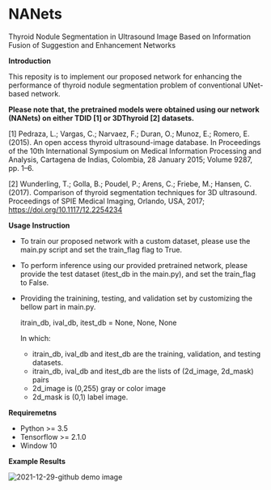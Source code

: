 # NANets
Thyroid Nodule Segmentation in Ultrasound Image Based on Information Fusion of Suggestion and Enhancement Networks

**Introduction**

This reposity is to implement our proposed network for enhancing the performance of thyroid nodule segmentation problem of conventional UNet-based network.

**Please note that, the pretrained models were obtained using our network (NANets) on either TDID [1] or 3DThyroid  [2] datasets.**

[1] Pedraza, L.; Vargas, C.; Narvaez, F.; Duran, O.; Munoz, E.; Romero, E. (2015). An open access thyroid ultrasound-image database. In Proceedings of the 10th International Symposium on Medical Information Processing and Analysis, Cartagena de Indias, Colombia, 28 January 2015; Volume 9287, pp. 1–6.

[2] Wunderling, T.; Golla, B.; Poudel, P.; Arens, C.; Friebe, M.; Hansen, C. (2017). Comparison of thyroid segmentation techniques for 3D ultrasound. Proceedings of SPIE Medical Imaging, Orlando, USA, 2017; https://doi.org/10.1117/12.2254234


**Usage Instruction**
- To train our proposed network with a custom dataset, please use the main.py script and set the train_flag flag to True.
- To perform inference using our provided pretrained network, please provide the test dataset (itest_db in the main.py), and set the train_flag to False.
- Providing the trainining, testing, and validation set by customizing the bellow part in main.py.

    itrain_db, ival_db, itest_db = None, None, None

    In which: 
    - itrain_db, ival_db and itest_db are the training, validation, and testing datasets.
    - itrain_db, ival_db and itest_db are the lists of (2d_image, 2d_mask) pairs
    - 2d_image is (0,255) gray or color image
    - 2d_mask is (0,1) label image. 

**Requiremetns**
- Python >= 3.5
- Tensorflow >= 2.1.0
- Window 10

**Example Results**

![2021-12-29-github demo image](https://user-images.githubusercontent.com/13897797/147631167-353e8303-670b-444d-b639-6c58a6c3c649.png)
